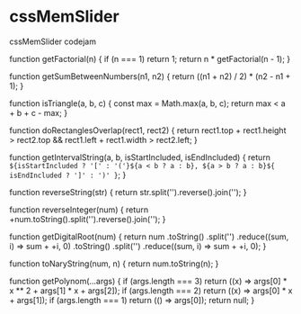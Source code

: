 # cssMemSlider
cssMemSlider codejam

function getFactorial(n) {
  if (n === 1) return 1;
  return n * getFactorial(n - 1);
}

function getSumBetweenNumbers(n1, n2) {
  return ((n1 + n2) / 2) * (n2 - n1 + 1);
}

function isTriangle(a, b, c) {
  const max = Math.max(a, b, c);
  return max < a + b + c - max;
}

function doRectanglesOverlap(rect1, rect2) {
  return rect1.top + rect1.height > rect2.top && rect1.left + rect1.width > rect2.left;
}

function getIntervalString(a, b, isStartIncluded, isEndIncluded) {
  return `${isStartIncluded ? '[' : '('}${a < b ? a : b}, ${a > b ? a : b}${
    isEndIncluded ? ']' : ')'
  }`;
}

function reverseString(str) {
  return str.split('').reverse().join('');
}

function reverseInteger(num) {
  return +num.toString().split('').reverse().join('');
}

function getDigitalRoot(num) {
  return num
    .toString()
    .split('')
    .reduce((sum, i) => sum + +i, 0)
    .toString()
    .split('')
    .reduce((sum, i) => sum + +i, 0);
}

function toNaryString(num, n) {
  return num.toString(n);
}

function getPolynom(...args) {
  if (args.length === 3) return ((x) => args[0] * x ** 2 + args[1] * x + args[2]);
  if (args.length === 2) return ((x) => args[0] * x + args[1]);
  if (args.length === 1) return (() => args[0]);
  return null;
}
